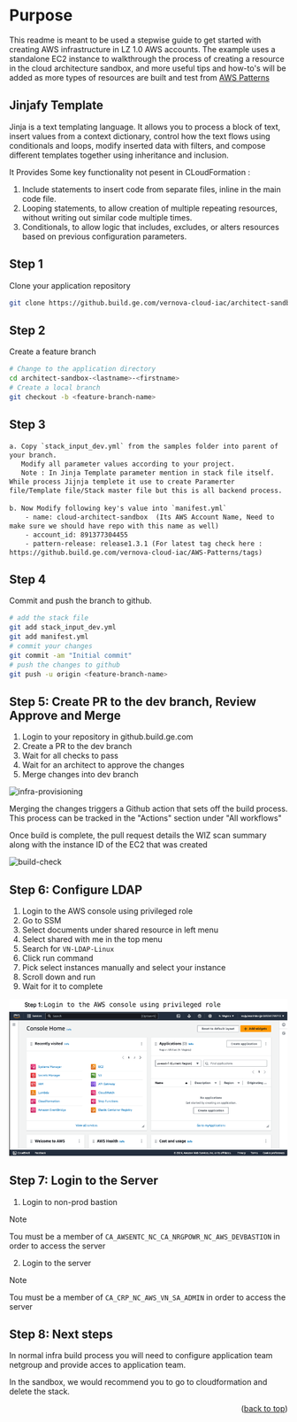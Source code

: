 <a id="readme-top"></a>
# Purpose
This readme is meant to be used a stepwise guide to get started with creating AWS infrastructure in LZ 1.0 AWS accounts. The example uses a standalone EC2 instance to walkthrough the process of creating a resource in the cloud architecture sandbox, and more useful tips and how-to's will be added as more types of resources are built and test from [AWS Patterns](https://github.build.ge.com/vernova-cloud-iac/AWS-Patterns)

## Jinjafy Template

Jinja is a text templating language. It allows you to process a block of text, insert values from a context dictionary, control how the text flows using conditionals and loops, modify inserted data with filters, and compose different templates together using inheritance and inclusion.

It Provides Some key functionality not pesent in CLoudFormation :
1. Include statements to insert code from separate files, inline in the main code file.
2. Looping statements, to allow creation of multiple repeating resources, without writing out similar code multiple times.
3. Conditionals, to allow logic that includes, excludes, or alters resources based on previous configuration parameters.


## Step 1

Clone your application repository

```bash
git clone https://github.build.ge.com/vernova-cloud-iac/architect-sandbox-<lastname>-<firstname>
```

## Step 2

Create a feature branch

```bash
# Change to the application directory
cd architect-sandbox-<lastname>-<firstname>
# Create a local branch
git checkout -b <feature-branch-name>

```

## Step 3

	a. Copy `stack_input_dev.yml` from the samples folder into parent of your branch.
	   Modify all parameter values according to your project.
	   Note : In Jinja Template parameter mention in stack file itself. While process Jijnja templete it use to create Paramerter file/Template file/Stack master file but this is all backend process.

	b. Now Modify following key's value into `manifest.yml`
		- name: cloud-architect-sandbox  (Its AWS Account Name, Need to make sure we should have repo with this name as well)
		- account_id: 891377304455
		- pattern-release: release1.3.1 (For latest tag check here : https://github.build.ge.com/vernova-cloud-iac/AWS-Patterns/tags)


## Step 4

Commit and push the branch to github.

```bash
# add the stack file
git add stack_input_dev.yml
git add manifest.yml
# commit your changes
git commit -am "Initial commit"
# push the changes to github
git push -u origin <feature-branch-name>

```

## Step 5: Create PR to the dev branch, Review Approve and Merge

1. Login to your repository in github.build.ge.com
2. Create a PR to the dev branch
3. Wait for all checks to pass
4. Wait for an architect to approve the changes
5. Merge changes into dev branch

![infra-provisioning](https://github.build.ge.com/vernova-cloud-iac/LZ1.0-newinfra-setup-intructions-aws/blob/main/images/infra-provisioning.gif)

Merging the changes triggers a Github action that sets off the build process. This process can be tracked in the "Actions" section under "All workflows"

Once build is complete, the pull request details the WIZ scan summary along with the instance ID of the EC2 that was created

![build-check](https://github.build.ge.com/vernova-cloud-iac/LZ1.0-newinfra-setup-intructions-aws/blob/main/images/build_check.gif)

## Step 6: Configure LDAP

1. Login to the AWS console using privileged role
2. Go to SSM
3. Select documents under shared resource in left menu 
4. Select shared with me in the top menu
5. Search for `VN-LDAP-Linux`
4. Click run command
5. Pick select instances manually and select your instance
6. Scroll down and run
7. Wait for it to complete

![LDAP Configuration](../images/ladap-config.gif)

## Step 7: Login to the Server

1. Login to non-prod bastion
> [!Note]  
> Tou must be a member of `CA_AWSENTC_NC_CA_NRGPOWR_NC_AWS_DEVBASTION` in order to access the server
2. Login to the server
> [!Note]  
> Tou must be a member of `CA_CRP_NC_AWS_VN_SA_ADMIN` in order to access the server

## Step 8: Next steps

In normal infra build process you will need to configure application team netgroup and provide acces to application team.

In the sandbox, we would recommend you to go to cloudformation and delete the stack.

<p align="right">(<a href="#readme-top">back to top</a>)</p>